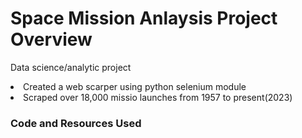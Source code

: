 # Space Mission Anlaysis Project Overview
Data science/analytic project
<li>Created a web scarper using python selenium module</li>
<li>Scraped over 18,000 missio launches from 1957 to present(2023)</li>





<h3> Code and Resources Used
